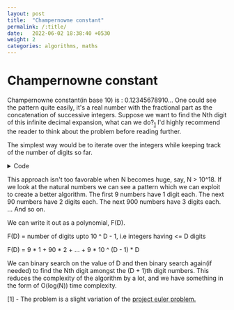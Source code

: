 ```yaml
---
layout: post
title:  "Champernowne constant"
permalink: /:title/
date:   2022-06-02 18:38:40 +0530
weight: 2
categories: algorithms, maths
---
```


<h1>Champernowne constant</h1>

Champernowne constant(in base 10) is : 0.12345678910...
One could see the pattern quite easily, it's a real number with the fractional part as the concatenation of successive integers.
Suppose we want to find the Nth digit of this infinite decimal expansion, what can we do?<sub><a href="#1">1</a></sub>
I'd highly recommend the reader to think about the problem before reading further.

<p>
The simplest way would be to iterate over the integers while keeping track of the number of digits so far.

<details>
<summary>Code</summary>
{% highlight python %}
def find_Nth_digit(N):
  cur = 0, num = 1
  while true: 
      d = number_of_digits(num)
      if cur + d < N:
          cur += d
      else:
          return get_ith_digit(i = N - cur, num)
      num += 1
{% endhighlight %}
</details>
</p>

<p>
This approach isn't too favorable when N becomes huge, say, N > 10^18. 
If we look at the natural numbers we can see a pattern which we can exploit to create a better algorithm.
The first 9 numbers have 1 digit each.
The next 90 numbers have 2 digits each.
The next 900 numbers have 3 digits each.
...
And so on.

We can write it out as a polynomial, F(D).

F(D) = number of digits upto 10 ^ D - 1, i.e integers having <= D digits

F(D) = 9 * 1 + 90 * 2 + ... + 9 * 10 ^ (D - 1) * D

We can binary search on the value of D and then binary search again(if needed) to find the Nth digit amongst the (D + 1)th digit numbers. This reduces the complexity of the algorithm by a lot, and we have something in the form of O(log(N)) time complexity.
</p>

<p id="1">
[1] - The problem is a slight variation of the <a
href="https://projecteuler.net/problem=40">project euler problem.</a>
</p>
